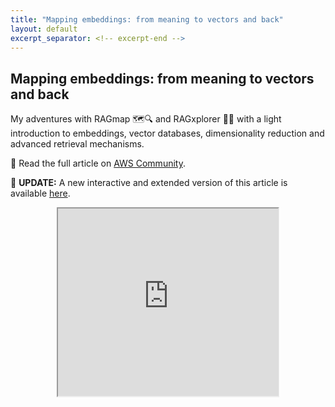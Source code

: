 ```yaml
---
title: "Mapping embeddings: from meaning to vectors and back"
layout: default
excerpt_separator: <!-- excerpt-end -->
---
```


## Mapping embeddings: from meaning to vectors and back

<!-- excerpt-start -->

My adventures with RAGmap 🗺️🔍 and RAGxplorer 🦙🦺 with a light introduction to embeddings, vector databases, dimensionality reduction and advanced retrieval mechanisms.

📝 Read the full article on [AWS Community](https://community.aws/content/2eoCtgociSBhGfirRM0Tk0PSgxH/mapping-embeddings-from-meaning-to-vectors-and-back).

📢 **UPDATE:** A new interactive and extended version of this article is available [here](https://critical-ai.dev/MappingEmbeddings/).

<div align="center">
<iframe width="70%" height="300px" src="https://critical-ai.dev/MappingEmbeddings">
Your browser doesn't support iframes? Really?!
</iframe>
</div>

<!-- excerpt-end -->